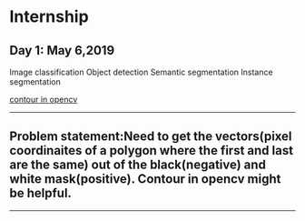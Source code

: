 # Internship

## Day 1: May 6,2019  
Image classification
Object detection
Semantic segmentation
Instance segmentation

[contour in opencv](https://docs.opencv.org/3.1.0/d3/d05/tutorial_py_table_of_contents_contours.html)
<hr>

## Problem statement:Need to get the vectors(pixel coordinaites of a polygon where the first and last are the same) out of the black(negative) and white mask(positive). Contour in opencv might be helpful.

<hr>
